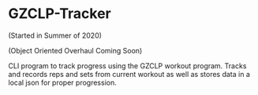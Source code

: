# GZCLP-Tracker
(Started in Summer of 2020)

(Object Oriented Overhaul Coming Soon)


CLI program to track progress using the GZCLP workout program. Tracks and records reps and sets from current workout as well as stores data in a local json for proper progression.
